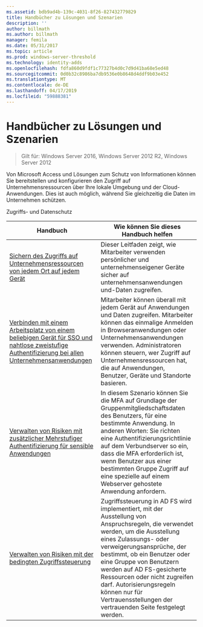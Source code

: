 ```yaml
---
ms.assetid: bdb9ad4b-139c-4031-8f26-827432779829
title: Handbücher zu Lösungen und Szenarien
description: ''
author: billmath
ms.author: billmath
manager: femila
ms.date: 05/31/2017
ms.topic: article
ms.prod: windows-server-threshold
ms.technology: identity-adds
ms.openlocfilehash: fdfa860d9fdf1c77327b4d0c7d9d41ba68e5ed48
ms.sourcegitcommit: 0d0b32c8986ba7db9536e0b8648d4ddf9b03e452
ms.translationtype: MT
ms.contentlocale: de-DE
ms.lasthandoff: 04/17/2019
ms.locfileid: "59888381"
---
```

# <a name="solutions-and-scenario-guides"></a>Handbücher zu Lösungen und Szenarien

>Gilt für: Windows Server 2016, Windows Server 2012 R2, Windows Server 2012
 
  
Von Microsoft Access und Lösungen zum Schutz von Informationen können Sie bereitstellen und konfigurieren den Zugriff auf Unternehmensressourcen über Ihre lokale Umgebung und der Cloud-Anwendungen. Dies ist auch möglich, während Sie gleichzeitig die Daten im Unternehmen schützen.  
  
Zugriffs- und Datenschutz  
  
|Handbuch|Wie können Sie dieses Handbuch helfen                                                                                                                                                                                                                                                                                                                                                                                                    
|-----|-----  
| [Sichern des Zugriffs auf Unternehmensressourcen von jedem Ort auf jedem Gerät](https://technet.microsoft.com/library/dn550982.aspx)|Dieser Leitfaden zeigt, wie Mitarbeiter verwenden persönlicher und unternehmenseigener Geräte sicher auf unternehmensanwendungen und-Daten zugreifen.                                                                                                                                                                                    
| [Verbinden mit einem Arbeitsplatz von einem beliebigen Gerät für SSO und nahtlose zweistufige Authentifizierung bei allen Unternehmensanwendungen](https://technet.microsoft.com/library/dn280945.aspx) | Mitarbeiter können überall mit jedem Gerät auf Anwendungen und Daten zugreifen. Mitarbeiter können das einmalige Anmelden in Browseranwendungen oder Unternehmensanwendungen verwenden. Administratoren können steuern, wer Zugriff auf Unternehmensressourcen hat, die auf Anwendungen, Benutzer, Geräte und Standorte basieren.                                        
| [Verwalten von Risiken mit zusätzlicher Mehrstufiger Authentifizierung für sensible Anwendungen](https://technet.microsoft.com/library/dn280949.aspx)| In diesem Szenario können Sie die MFA auf Grundlage der Gruppenmitgliedschaftsdaten des Benutzers, für eine bestimmte Anwendung. In anderen Worten: Sie richten eine Authentifizierungsrichtlinie auf dem Verbundserver so ein, dass die MFA erforderlich ist, wenn Benutzer aus einer bestimmten Gruppe Zugriff auf eine spezielle auf einem Webserver gehostete Anwendung anfordern.  
| [Verwalten von Risiken mit der bedingten Zugriffssteuerung](https://technet.microsoft.com/library/dn280937.aspx) | Zugriffssteuerung in AD FS wird implementiert, mit der Ausstellung von Anspruchsregeln, die verwendet werden, um die Ausstellung eines Zulassungs- oder verweigerungsansprüche, der bestimmt, ob ein Benutzer oder eine Gruppe von Benutzern werden auf AD FS-gesicherte Ressourcen oder nicht zugreifen darf. Autorisierungsregeln können nur für Vertrauensstellungen der vertrauenden Seite festgelegt werden.
  


